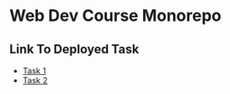 # Web Dev Course Monorepo

## Link To Deployed Task
- [Task 1](https://tugas1webdev.netlify.app/)
- [Task 2](https://tugas2webdev.netlify.app/)
<!-- - [Task 3](https://tugas3webdev.netlify.app/) -->
<!-- - [Task 4](https://tugas4webdev.netlify.app/) -->
<!-- - [Task 5](https://tugas5webdev.netlify.app/) -->
<!-- - [Task 6](https://tugas6webdev.netlify.app/) -->
<!-- - [Task 7](https://tugas7webdev.netlify.app/) -->
<!-- - [Task 8](https://tugas8webdev.netlify.app/) -->
<!-- - [Task 9](https://tugas9webdev.netlify.app/) -->
